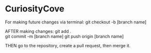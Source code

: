 # CuriosityCove

For making future changes via terminal:
git checkout -b [branch name]

AFTER making changes:
git add .	
git commit -m [branch name]
git push origin [branch name]

THEN go to the repository, create a pull request, then merge it.
